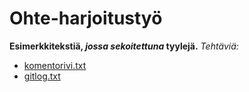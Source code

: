 # Ohte-harjoitustyö #
**Esimerkkitekstiä, *jossa sekoitettuna* tyylejä.**
*Tehtäviä:*
* [komentorivi.txt](https://github.com/AlaNeponen/Ohjelmistotekniikka-harjoitustyo/blob/master/laskarit/viikko1/komentorivi.txt)
* [gitlog.txt](https://github.com/AlaNeponen/Ohjelmistotekniikka-harjoitustyo/blob/master/laskarit/viikko1/gitlog.txt)
